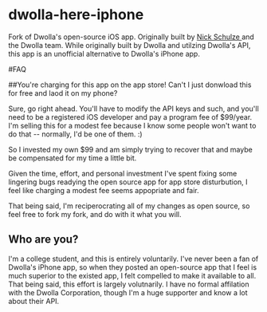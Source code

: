 dwolla-here-iphone
==================

Fork of Dwolla's open-source iOS app. Originally built by <a href= "https://github.com/nschulze"> Nick Schulze </a> 
and the Dwolla team. While originally built by Dwolla and utilzing Dwolla's API, this app is an unofficial alternative
to Dwolla's iPhone app. 

#FAQ

##You're charging for this app on the app store! Can't I just donwload this for free and laod it on my phone?

Sure, go right ahead. You'll have to modify the API keys and such, and you'll need to be a registered iOS developer
and pay a program fee of $99/year. I'm selling this for a modest fee because I know some people won't want to do that
-- normally, I'd be one of them. :) 

So I invested my own $99 and am simply trying to recover that and maybe be compensated for my time a little bit. 

Given the time, effort, and personal investment I've spent fixing some lingering bugs readying the open source app for
app store disturbution, I feel like charging a modest fee seems appopriate and fair.

That being said, I'm reciperocrating all of my changes as open source, so feel free to fork 
my fork, and do with it what you will.

## Who are you?

I'm a college student, and this is entirely voluntarily. I've never been a fan of Dwolla's iPhone app, 
so when they posted an open-source app that I feel is much superior to the existed app, I felt compelled to make it
available to all.  That being said, this effort is largely volutnarily. I have no formal affilation with the Dwolla Corporation, though 
I'm a huge supporter and know a lot about their API.

